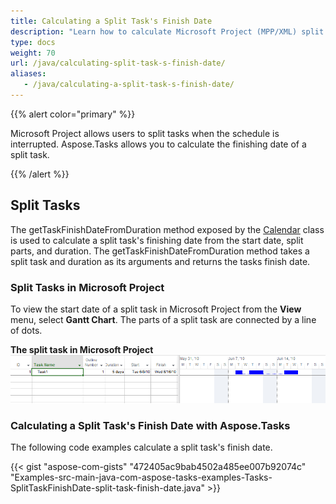 ```yaml
---
title: Calculating a Split Task's Finish Date
description: "Learn how to calculate Microsoft Project (MPP/XML) split task's finish dates using Aspose.Tasks for Java."
type: docs
weight: 70
url: /java/calculating-split-task-s-finish-date/
aliases:
   - /java/calculating-a-split-task-s-finish-date/
---
```


{{% alert color="primary" %}}

Microsoft Project allows users to split tasks when the schedule is interrupted. Aspose.Tasks allows you to calculate the finishing date of a split task.

{{% /alert %}}

## **Split Tasks**
The getTaskFinishDateFromDuration method exposed by the [Calendar](https://apireference.aspose.com/tasks/java/com.aspose.tasks/calendar) class is used to calculate a split task's finishing date from the start date, split parts, and duration. The getTaskFinishDateFromDuration method takes a split task and duration as its arguments and returns the tasks finish date.

### **Split Tasks in Microsoft Project**
To view the start date of a split task in Microsoft Project from the **View** menu, select **Gantt Chart**. The parts of a split task are connected by a line of dots. 

**The split task in Microsoft Project**
![split task in Microsoft Project](Split-Tasks-001.png)

### **Calculating a Split Task's Finish Date with Aspose.Tasks**
The following code examples calculate a split task's finish date.

{{< gist "aspose-com-gists" "472405ac9bab4502a485ee007b92074c" "Examples-src-main-java-com-aspose-tasks-examples-Tasks-SplitTaskFinishDate-split-task-finish-date.java" >}}
